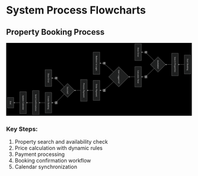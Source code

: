 # System Process Flowcharts

## Property Booking Process
![Booking Flowchart](booking-process-flow.png)

### Key Steps:
1. Property search and availability check
2. Price calculation with dynamic rules
3. Payment processing
4. Booking confirmation workflow
5. Calendar synchronization